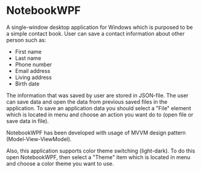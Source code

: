 # NotebookWPF

A single-window desktop application for Windows which is purposed to be a simple contact book. User can save a contact information about other person such as:

* First name
* Last name
* Phone number
* Email address
* Living address
* Birth date

The information that was saved by user are stored in JSON-file. The user can save data and open the data from previous saved files in the application. To save an application data you should select a "File" element which is located in menu and choose an action you want do to (open file or save data in file).

NotebookWPF has been developed with usage of MVVM design pattern (Model-View-ViewModel).

Also, this application supports color theme switching (light-dark). To do this open NotebookWPF, then select a "Theme" item which is located in menu and choose a color theme you want to use.


